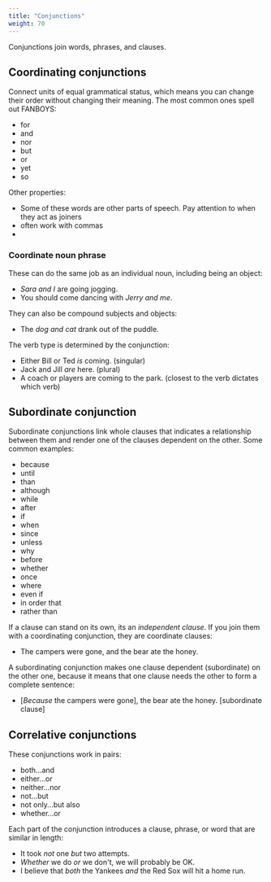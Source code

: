```yaml
---
title: "Conjunctions"
weight: 70
---
```


Conjunctions join words, phrases, and clauses.

## Coordinating conjunctions

Connect units of equal grammatical status, which means you can change their order without changing their meaning. The most common ones spell out FANBOYS:
- for
- and
- nor
- but
- or
- yet
- so

Other properties:
- Some of these words are other parts of speech. Pay attention to when they act as joiners
- often work with commas
- 

### Coordinate noun phrase

These can do the same job as an individual noun, including being an object:
- _Sara and I_ are going jogging.
- You should come dancing with _Jerry and me_.

They can also be compound subjects and objects:
- The _dog and cat_ drank out of the puddle.

The verb type is determined by the conjunction:
- Either Bill or Ted _is_ coming. (singular)
- Jack and Jill _are_ here. (plural)
- A coach or players are coming to the park. (closest to the verb dictates which verb)

## Subordinate conjunction

Subordinate conjunctions link whole clauses that indicates a relationship between them and render one of the clauses dependent on the other. Some common examples:
- because
- until
- than
- although
- while
- after
- if 
- when
- since
- unless
- why
- before
- whether
- once
- where
- even if
- in order that
- rather than

If a clause can stand on its own, its an _independent clause_. If you join them with a coordinating conjunction, they are coordinate clauses:
- The campers were gone, and the bear ate the honey.

A subordinating conjunction makes one clause dependent (subordinate) on the other one, because it means that one clause needs the other to form a complete sentence:
- [_Because_ the campers were gone], the bear ate the honey. [subordinate clause]

## Correlative conjunctions

These conjunctions work in pairs:
- both...and
- either...or
- neither...nor
- not...but
- not only...but also
- whether...or

Each part of the conjunction introduces a clause, phrase, or word that are similar in length:
- It took _not_ one _but_ two attempts.
- _Whether_ we do _or_ we don't, we will probably be OK.
- I believe that _both_ the Yankees _and_ the Red Sox will hit a home run.